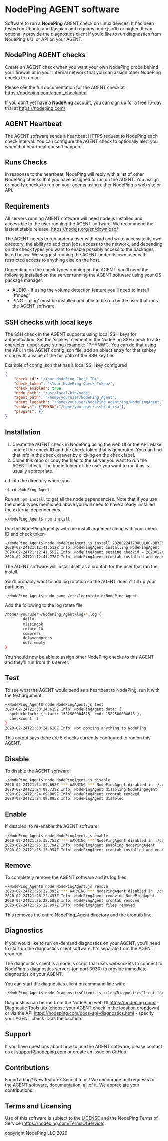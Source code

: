 # NodePing AGENT software

Software to run a **NodePing** AGENT check on Linux devices. It has been tested on Ubuntu and Raspian and requires node.js v10 or higher. It can optionally provide the diagnostics client if you'd like to run diagnostics from NodePing's UI or API on your AGENT.

## NodePing AGENT checks

Create an AGENT check when you want your own NodePing probe behind your firewall or in your internal network that you can assign other NodePing checks to run on.

Please see the full documentation for the AGENT check at <https://nodeping.com/agent_check.html>

If you don't yet have a **NodePing** account, you can sign up for a free 15-day trial at <https://nodeping.com/>

## AGENT Heartbeat

The AGENT software sends a heartbeat HTTPS request to NodePing each check interval. You can configure the AGENT check to optionally alert you when that heartbeat doesn't happen.

## Runs Checks

In response to the heartbeat, NodePing will reply with a list of other NodePing checks that you have assigned to run on the AGENT.  You assign or modify checks to run on your agents using either NodePing's web site or API.

## Requirements

All servers running AGENT software will need node.js installed and accessible to the user running the AGENT software.  We recommend the lastest stable release. <https://nodejs.org/en/download/>

The AGENT needs to run under a user with read and write access to its own directory, the ability to add cron jobs, access to the network, and depending on the check types you want to enable possibly access to the packages listed below.  We suggest running the AGENT under its own user with restricted access to anything else on the host.

Depending on the check types running on the AGENT, you'll need the following installed on the server running the AGENT software using your OS package manager:

* AUDIO - if using the volume detection feature you'll need to install 'ffmpeg'
* PING - 'ping' must be installed and able to be run by the user that runs the AGENT software

## SSH checks with local keys

The SSH check in the AGENT supports using local SSH keys for authentication. Set the 'sshkey' element in the NodePing SSH check to a 5-character, upper-case string (example: "PHYNW").  You can do that using the API. In the AGENT config.json file, add an object entry for that sshkey string with a value of the full path of the SSH key file.

Example of config.json that has a local SSH key configured

``` json
{
    "check_id": "<Your NodePing Check ID>",
    "check_token": "<Your NodePing Check Token>",
    "check_enabled": true,
    "node_path": "/usr/local/bin/node",
    "agent_path": "/home/youruser/NodePing_Agent",
    "agent_logpath": "/home/youruser/NodePing_Agent/log/NodePingAgent.log",
    "sshkeys": {"PHYNW":"/home/youruser/.ssh/id_rsa"},
    "plugins": {}
}
```

## Installation

1. Create the AGENT check in NodePing using the web UI or the API.  Make note of the check ID and the check token that is generated. You can find that info in the check drawer by clicking on the check label.
2. Clone this repo or copy the files to the server you want to run the AGENT check. The home folder of the user you want to run it as is usually appropriate.

cd into the directory where you

`~$ cd NodePing_Agent`

Run an `npm install` to get all the node dependencies. Note that if you use the check types mentioned above you will need to have already installed the external dependencies.

`~/NodePing_Agent$ npm install`

Run the NodePingAgent.js with the install argument along with your check ID and check token

``` sh
~/NodePing_Agent$ node NodePingAgent.js install 202002241738UUL8O-0BYZ5Z8F MXNVTSTW-8H0L-4OPE-8C7O-XHNTTX2HPEVO
2020-02-24T21:12:41.512Z Info :NodePingAgent installing NodePingAgent
2020-02-24T21:12:41.552Z Info: NodePingAgent setting checkid = 202002241738UUL8O-0BYZ5Z8F, token = MXNVTSTW-8H0L-4OPE-8C7O-XHNTTX2HPEVO, and interval = 1
2020-02-24T21:12:41.778Z Info: NodePingAgent crontab installed and enabled for every 1 minutes.
```


The AGENT software will install itself as a crontab for the user that ran the install.

You'll probably want to add log rotation so the AGENT doesn't fill up your partitions.

`~/NodePing_Agent$ sudo nano /etc/logrotate.d/NodePing_Agent`

Add the following to the log rotate file.

``` sh
/home/<youruser>/NodePing_Agent/log/*.log {
        daily
        missingok
        rotate 10
        compress
        delaycompress
        notifempty
}
```

You should now be able to assign other NodePing checks to this AGENT and they'll run from this server.

## Test

To see what the AGENT would send as a heartbeat to NodePing, run it with the test argument:

``` sh
~/NodePing_Agent$ node NodePingAgent.js test
2020-02-24T21:33:24.615Z Info: NodePingAgent data: {
  npcheckclock: { start: 1582580004615, end: 1582580004615 },
  checkcount: 5
}
2020-02-24T21:33:24.618Z Info: Not posting anything to NodePing.
```

This output says there are 5 checks currently configured to run on this AGENT.

## Disable

To disable the AGENT software:

``` sh
~/NodePing_Agent$ node NodePingAgent.js disable
2020-02-24T21:24:09.698Z *** WARNING *** NodePingAgent disabled in ./config.js
2020-02-24T21:24:09.739Z Info: NodePingAgent disabling NodePingAgent
2020-02-24T21:24:09.889Z Info: NodePingAgent crontab removed
2020-02-24T21:24:09.895Z Info: NodePingAgent disabled
```


## Enable

If disabled, to re-enable the AGENT software:

``` sh
~/NodePing_Agent$ node NodePingAgent.js enable
2020-02-24T21:25:15.753Z *** WARNING *** NodePingAgent disabled in ./config.js
2020-02-24T21:25:15.794Z Info: NodePingAgent enabling NodePingAgent
2020-02-24T21:25:15.954Z Info: NodePingAgent crontab installed and enabled for every 1 minutes.
```

## Remove

To completely remove the AGENT software and its log files:

``` sh
~/NodePing_Agent$ node NodePingAgent.js remove
2020-02-24T21:26:22.393Z *** WARNING *** NodePingAgent disabled in ./config.js
2020-02-24T21:26:22.433Z Info: NodePingAgent removing NodePingAgent
2020-02-24T21:26:22.585Z Info: NodePingAgent crontab removed
2020-02-24T21:26:22.997Z Info: NodePingAgent files removed
```

This removes the entire NodePing_Agent directory and the crontab line.

## Diagnostics

If you would like to run on-demand diagnostics on your AGENT, you'll need to start up the diagnostics client software. It's separate from the AGENT cron run.

The diagnostics client is a node.js script that uses websockets to connect to NodePing's diagnostics servers (on port 3030) to provide immediate diagnostics on your AGENT.

You can start the diagnostics client on command line with:

``` sh
~/NodePing_Agent$ node DiagnosticsClient.js >>log/DiagnosticsClient.log 2>&1 &
```

Diagnostics can be run from the NodePing web UI <https://nodeping.com/> - Diagnostic Tools tab (choose your AGENT check in the location dropdown) or via the API <https://nodeping.com/docs-api-diagnostics.html> - specify your AGENT check ID as the location.

## Support

If you have questions about how to use the AGENT software, please contact us at support@nodeping.com or create an issue on GitHub.

## Contributions

Found a bug? New feature? Send it to us!
We encourage pull requests for the AGENT software, documentation, all of it. We appreciate your contributions.

## Terms and Licensing
Use of this software is subject to the [LICENSE](LICENSE) and the NodePing Terms of Service (<https://nodeping.com/TermsOfService>).

copyright NodePing LLC 2020
